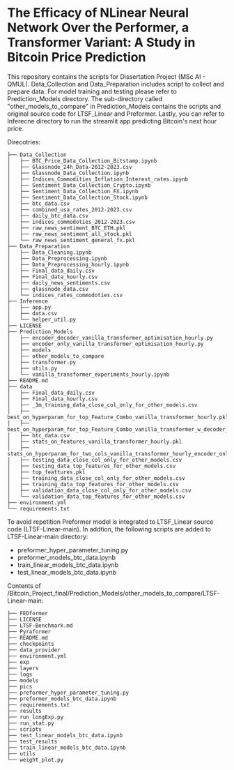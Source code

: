 # The Efficacy of NLinear Neural Network Over the Performer, a Transformer Variant: A Study in Bitcoin Price Prediction
This repository contains the scripts for Dissertation Project (MSc AI - QMUL). Data_Collection and Data_Preparation includes script to collect and prepare data. For model training and testing please refer to Prediction_Models directory. The sub-directory called "other_models_to_compare" in Prediction_Models contains the scripts and original source code for LTSF_Linear and Preformer. Lastly, you can refer to Inferecne directory to run the streamlit app predicting Bitcoin's next hour price.

Direcotries: 
```.
├── Data_Collection
│   ├── BTC_Price_Data_Collection_Bitstamp.ipynb
│   ├── Glassnode_24h_Data-2012-2023.csv
│   ├── Glassnode_Data_Collection.ipynb
│   ├── Indices_Commodities_Inflation_Interest_rates.ipynb
│   ├── Sentiment_Data_Collection_Crypto.ipynb
│   ├── Sentiment_Data_Collection_FX.ipynb
│   ├── Sentiment_Data_Collection_Stock.ipynb
│   ├── btc_data.csv
│   ├── combined_usa_rates_2012-2023.csv
│   ├── daily_btc_data.csv
│   ├── indices_commodoties_2012-2023.csv
│   ├── raw_news_sentiment_BTC_ETH.pkl
│   ├── raw_news_sentiment_all_stock.pkl
│   └── raw_news_sentiment_general_fx.pkl
├── Data_Preparation
│   ├── Data_Cleaning.ipynb
│   ├── Data_Preprocessing.ipynb
│   ├── Data_Preprocessing_hourly.ipynb
│   ├── Final_data_daily.csv
│   ├── Final_data_hourly.csv
│   ├── daily_news_sentiments.csv
│   ├── glassnode_data.csv
│   └── indices_rates_commodoties.csv
├── Inference
│   ├── app.py
│   ├── data.csv
│   └── helper_util.py
├── LICENSE
├── Prediction_Models
│   ├── encoder_decoder_vanilla_transformer_optimisation_hourly.py
│   ├── encoder_only_vanilla_transformer_optimisation_hourly.py
│   ├── models
│   ├── other_models_to_compare
│   ├── transformer.py
│   ├── utils.py
│   └── vanilla_transformer_experiments_hourly.ipynb
├── README.md
├── data
│   ├── Final_data_daily.csv
│   ├── Final_data_hourly.csv
│   ├── _1m_training_data_close_col_only_for_other_models.csv
│   ├── best_on_hyperparam_for_top_Feature_Combo_vanilla_transformer_hourly.pkl
│   ├── best_on_hyperparam_for_top_Feature_Combo_vanilla_transformer_w_decoder_hourly.pkl
│   ├── btc_data.csv
│   ├── stats_on_features_vanilla_transformer_hourly.pkl
│   ├── stats_on_hyperparam_for_two_cols_vanilla_transformer_hourly_encoder_only.pkl
│   ├── testing_data_close_col_only_for_other_models.csv
│   ├── testing_data_top_features_for_other_models.csv
│   ├── top_feattures.pkl
│   ├── training_data_close_col_only_for_other_models.csv
│   ├── training_data_top_features_for_other_models.csv
│   ├── validation_data_close_col_only_for_other_models.csv
│   └── validation_data_top_features_for_other_models.csv
├── environment.yml
└── requirements.txt
```

To avoid repetition Preformer model is integrated to LTSF_Linear source code (LTSF-Linear-main). In addtion, the following scripts are added to LTSF-Linear-main directory:
  - preformer_hyper_parameter_tuning.py
  - preformer_models_btc_data.ipynb
  - train_linear_models_btc_data.ipynb
  - test_linear_models_btc_data.ipynb

Contents of /Bitcoin_Project_final/Prediction_Models/other_models_to_compare/LTSF-Linear-main:
```.
├── FEDformer
├── LICENSE
├── LTSF-Benchmark.md
├── Pyraformer
├── README.md
├── checkpoints
├── data_provider
├── environment.yml
├── exp
├── layers
├── logs
├── models
├── pics
├── preformer_hyper_parameter_tuning.py
├── preformer_models_btc_data.ipynb
├── requirements.txt
├── results
├── run_longExp.py
├── run_stat.py
├── scripts
├── test_linear_models_btc_data.ipynb
├── test_results
├── train_linear_models_btc_data.ipynb
├── utils
└── weight_plot.py
```
